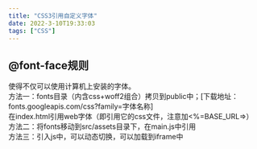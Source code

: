 ```yaml
---
title: "CSS3引用自定义字体"
date: 2022-3-10T19:33:03
tags: ["CSS"]
---
```


## @font-face规则
使得不仅可以使用计算机上安装的字体。    
方法一：fonts目录（内含css+woff2组合）拷贝到public中；[下载地址：fonts.googleapis.com/css?family=字体名称]    
在index.html引用web字体（即引用它的css文件，注意加<%=BASE_URL=>）   
方法二：将fonts移动到src/assets目录下，在main.js中引用    
方法三：引入js中，可以动态切换，可以加载到iframe中


